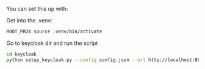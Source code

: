 You can set this up with:

Get into the .venv:

```bash
ROOT_PRO$ source .venv/bin/activate
```

Go to keycloak dir and run the script

```bash
cd keycloak
python setup_keycloak.py --config config.json --url http://localhost:8080
```